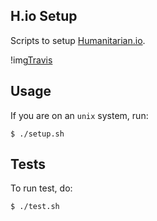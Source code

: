 ## H.io Setup
Scripts to setup [Humanitarian.io](http://humanitarian.io).

!img[Travis](https://travis-ci.org/luiscape/hio-setup.svg?branch=master)

## Usage
If you are on an `unix` system, run:
```shell
$ ./setup.sh
```

## Tests
To run test, do:
```shell
$ ./test.sh
```